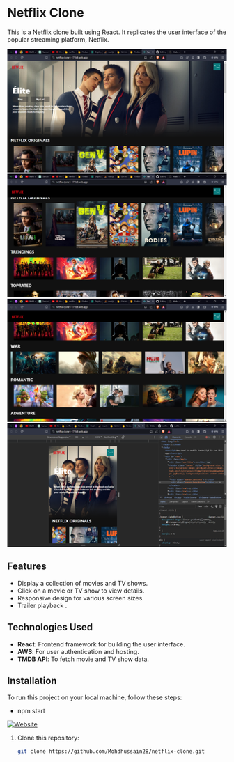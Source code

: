 # Netflix Clone

This is a Netflix clone built using React. It replicates the user interface of the popular streaming platform, Netflix.

![Netflix Clone Screenshot](https://github.com/Mohdhussain28/netflix-clone/blob/master/Screenshot%20(224).png)
![images](https://github.com/Mohdhussain28/netflix-clone/blob/master/Screenshot%20(225).png)
![images](https://github.com/Mohdhussain28/netflix-clone/blob/master/Screenshot%20(226).png)
![images](https://github.com/Mohdhussain28/netflix-clone/blob/master/Screenshot%20(227).png)

## Features

- Display a collection of movies and TV shows.
- Click on a movie or TV show to view details.
- Responsive design for various screen sizes.
- Trailer playback .

## Technologies Used

- **React**: Frontend framework for building the user interface.
- **AWS**: For user authentication and hosting.
- **TMDB API**: To fetch movie and TV show data.

## Installation

To run this project on your local machine, follow these steps:
- npm start

[![Website](https://img.shields.io/badge/website-live-green
)](https://master.dtn6ty6rln61d.amplifyapp.com/)


1. Clone this repository:

   ```bash
   git clone https://github.com/Mohdhussain28/netflix-clone.git
